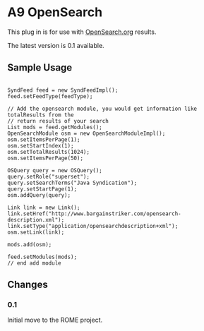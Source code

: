 # A9 OpenSearch


This plug in is for use with [OpenSearch.org](http://www.opensearch.org/) results.



The latest version is 0.1 available.


## Sample Usage



```

SyndFeed feed = new SyndFeedImpl();
feed.setFeedType(feedType);

// Add the opensearch module, you would get information like totalResults from the
// return results of your search
List mods = feed.getModules();
OpenSearchModule osm = new OpenSearchModuleImpl();
osm.setItemsPerPage(1);
osm.setStartIndex(1);
osm.setTotalResults(1024);
osm.setItemsPerPage(50);

OSQuery query = new OSQuery();
query.setRole("superset");
query.setSearchTerms("Java Syndication");
query.setStartPage(1);
osm.addQuery(query);

Link link = new Link();
link.setHref("http://www.bargainstriker.com/opensearch-description.xml");
link.setType("application/opensearchdescription+xml");
osm.setLink(link);

mods.add(osm);

feed.setModules(mods);
// end add module

```

## Changes


### 0.1



Initial move to the ROME project.

